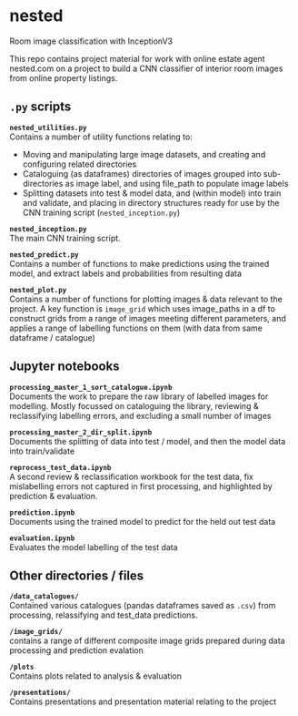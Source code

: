 # nested
Room image classification with InceptionV3

This repo contains project material for work with online estate agent nested.com on a project to build a CNN classifier of interior room images from online property listings.

## `.py` scripts

**`nested_utilities.py`**   
Contains a number of utility functions relating to:
- Moving and manipulating large image datasets, and creating and configuring related directories
- Cataloguing (as dataframes)  directories of images grouped into sub-directories as image label, and using file_path to populate image labels
- Splitting datasets into test & model data, and (within model) into train and validate, and placing in directory structures ready for use by the CNN training script (`nested_inception.py`)

**`nested_inception.py`**  
The main CNN training script.

**`nested_predict.py`**  
Contains a number of functions to make predictions using the trained model, and extract labels and probabilities from resulting data

**`nested_plot.py`**  
Contains a number of functions for plotting images & data relevant to the project.
A key function is `image_grid` which uses image_paths in a df to construct grids from a range of images meeting different parameters, and applies a range of labelling functions on them (with data from same dataframe / catalogue)


## Jupyter notebooks

**`processing_master_1_sort_catalogue.ipynb`**  
Documents the work to prepare the raw library of labelled images for modelling. 
Mostly focussed on cataloguing the library, reviewing & reclassifying labelling errors, and excluding a small number of images

**`processing_master_2_dir_split.ipynb`**  
Documents the splitting of data into test / model, and then the model data into train/validate

**`reprocess_test_data.ipynb`**   
A second review & reclassification workbook for the test data, fix mislabelling errors not captured in first processing, and highlighted by prediction & evaluation.

**`prediction.ipynb`**  
Documents using the trained model to predict for the held out test data

**`evaluation.ipynb`**  
Evaluates the model labelling of the test data

## Other directories / files

**`/data_catalogues/`**  
Contained various catalogues (pandas dataframes saved as `.csv`) from processing, relassifying and test_data predictions.

**`/image_grids/`**   
contains a range of different composite image grids prepared during data processing and prediction evalation   

**`/plots`**    
Contains plots related to analysis & evaluation   

**`/presentations/`**   
Contains presentations and presentation material relating to the project


